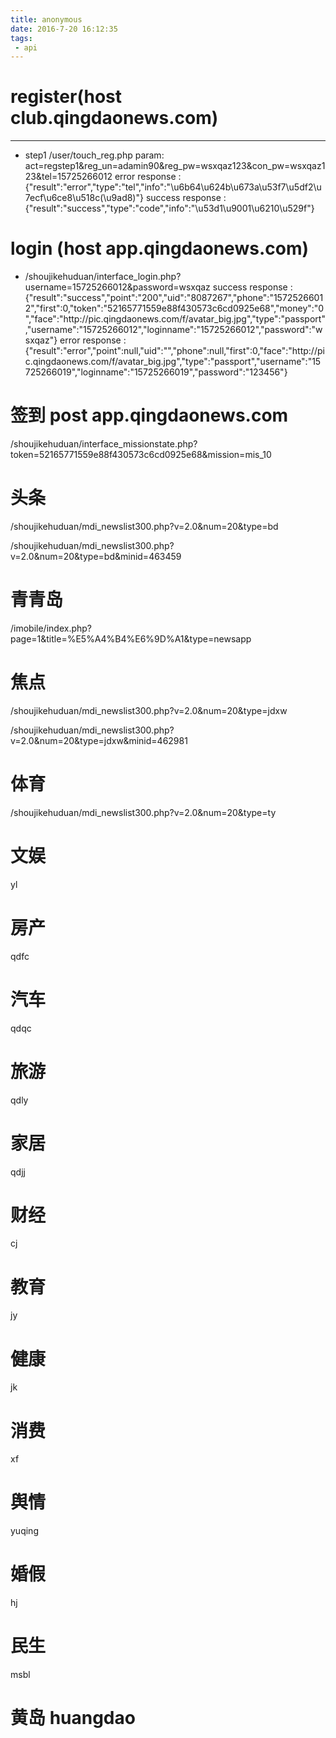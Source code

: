 ```yaml
---
title: anonymous
date: 2016-7-20 16:12:35
tags:
 - api
---
```



# register(host club.qingdaonews.com) #
<!--more-->
***
- step1  /user/touch_reg.php param: act=regstep1&reg_un=adamin90&reg_pw=wsxqaz123&con_pw=wsxqaz123&tel=15725266012  error response :{"result":"error","type":"tel","info":"\u6b64\u624b\u673a\u53f7\u5df2\u7ecf\u6ce8\u518c(\u9ad8)"} success response :{"result":"success","type":"code","info":"\u53d1\u9001\u6210\u529f"}



# login (host app.qingdaonews.com) #
- /shoujikehuduan/interface_login.php?username=15725266012&password=wsxqaz success response :{"result":"success","point":"200","uid":"8087267","phone":"15725266012","first":0,"token":"52165771559e88f430573c6cd0925e68","money":"0","face":"http:\/\/pic.qingdaonews.com\/f\/avatar_big.jpg","type":"passport","username":"15725266012","loginname":"15725266012","password":"wsxqaz"} error response :{"result":"error","point":null,"uid":"","phone":null,"first":0,"face":"http:\/\/pic.qingdaonews.com\/f\/avatar_big.jpg","type":"passport","username":"15725266019","loginname":"15725266019","password":"123456"}

# 签到 post  app.qingdaonews.com #
/shoujikehuduan/interface_missionstate.php?token=52165771559e88f430573c6cd0925e68&mission=mis_10

# 头条  #
/shoujikehuduan/mdi_newslist300.php?v=2.0&num=20&type=bd

/shoujikehuduan/mdi_newslist300.php?v=2.0&num=20&type=bd&minid=463459

# 青青岛 #

/imobile/index.php?page=1&title=%E5%A4%B4%E6%9D%A1&type=newsapp

# 焦点 #
/shoujikehuduan/mdi_newslist300.php?v=2.0&num=20&type=jdxw

/shoujikehuduan/mdi_newslist300.php?v=2.0&num=20&type=jdxw&minid=462981
# 体育 #
/shoujikehuduan/mdi_newslist300.php?v=2.0&num=20&type=ty
# 文娱  #
yl
# 房产 #
qdfc
# 汽车 #
qdqc
# 旅游 #
qdly

# 家居 #
qdjj
# 财经 #
cj
# 教育 #
jy
# 健康 #
jk
# 消费 #
xf
# 舆情 #
yuqing
# 婚假 #
hj
# 民生 #
msbl
# 黄岛 huangdao #